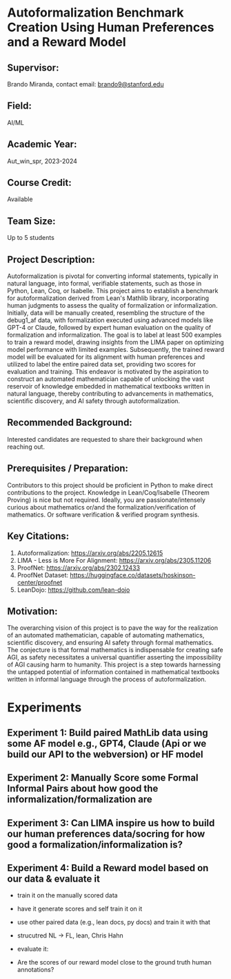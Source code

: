 # Autoformalization Benchmark Creation Using Human Preferences and a Reward Model

## Supervisor:
Brando Miranda, contact email: brando9@stanford.edu
## Field:
AI/ML
## Academic Year:
Aut_win_spr, 2023-2024
## Course Credit:
Available
## Team Size:
Up to 5 students
## Project Description:
Autoformalization is pivotal for converting informal statements, typically in natural language, into formal, verifiable statements, such as those in Python, Lean, Coq, or Isabelle. This project aims to establish a benchmark for autoformalization derived from Lean's Mathlib library, incorporating human judgments to assess the quality of formalization or informalization. Initially, data will be manually created, resembling the structure of the debug1_af data, with formalization executed using advanced models like GPT-4 or Claude, followed by expert human evaluation on the quality of formalization and informalization. The goal is to label at least 500 examples to train a reward model, drawing insights from the LIMA paper on optimizing model performance with limited examples. Subsequently, the trained reward model will be evaluated for its alignment with human preferences and utilized to label the entire paired data set, providing two scores for evaluation and training. This endeavor is motivated by the aspiration to construct an automated mathematician capable of unlocking the vast reservoir of knowledge embedded in mathematical textbooks written in natural language, thereby contributing to advancements in mathematics, scientific discovery, and AI safety through autoformalization.
## Recommended Background:
Interested candidates are requested to share their background when reaching out.
## Prerequisites / Preparation:
Contributors to this project should be proficient in Python to make direct contributions to the project.
Knowledge in Lean/Coq/Isabelle (Theorem Proving) is nice but not required.
Ideally, you are passionate/intensely curious about mathematics or/and the formalization/verification of mathematics.
Or software verification & verified program synthesis. 
## Key Citations:
1. Autoformalization: https://arxiv.org/abs/2205.12615
2. LIMA - Less is More For Alignment: https://arxiv.org/abs/2305.11206
3. ProofNet: https://arxiv.org/abs/2302.12433
4. ProofNet Dataset: https://huggingface.co/datasets/hoskinson-center/proofnet
5. LeanDojo: https://github.com/lean-dojo
## Motivation:
The overarching vision of this project is to pave the way for the realization of an automated mathematician, capable of automating mathematics, scientific discovery, and ensuring AI safety through formal mathematics. The conjecture is that formal mathematics is indispensable for creating safe AGI, as safety necessitates a universal quantifier asserting the impossibility of AGI causing harm to humanity. This project is a step towards harnessing the untapped potential of information contained in mathematical textbooks written in informal language through the process of autoformalization.

# Experiments

## Experiment 1: Build paired MathLib data using some AF model e.g., GPT4, Claude (Api or we build our API to the webversion) or HF model

## Experiment 2: Manually Score some Formal Informal Pairs about how good the informalization/formalization are

## Experiment 3: Can LIMA inspire us how to build our human preferences data/socring for how good a formalization/informalization is?

## Experiment 4: Build a Reward model based on our data & evaluate it
- train it on the manually scored data
- have it generate scores and self train it on it
- use other paired data (e.g., lean docs, py docs) and train it with that
- strucutred NL -> FL, lean, Chris Hahn

- evaluate it:
- Are the scores of our reward model close to the ground truth human annotations? 
